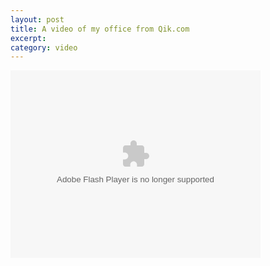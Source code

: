 ```yaml
---
layout: post
title: A video of my office from Qik.com
excerpt: 
category: video
---
```

<object width="400" height="300"><param name="movie" value="http://qik.com/swfs/qik_player.swf?streamname=02abbc662c3747c3b4b63d81a110c1ff&amp;vid=235275&amp;playback=false&amp;polling=false&amp;user=jkerr&amp;displayname=jkerr&amp;safelink=jkerr&amp;userlock=true&amp;islive=&amp;username=anonymous" /><param name="wmode" value="transparent" /><param name="allowScriptAccess" value="always" /><embed src="http://qik.com/swfs/qik_player.swf?streamname=02abbc662c3747c3b4b63d81a110c1ff&amp;vid=235275&amp;playback=false&amp;polling=false&amp;user=jkerr&amp;displayname=jkerr&amp;safelink=jkerr&amp;userlock=true&amp;islive=&amp;username=anonymous" type="application/x-shockwave-flash" wmode="transparent" width="400" height="300" allowscriptaccess="always"></embed></object>
